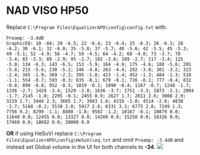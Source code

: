 # NAD VISO HP50
Replace `C:\Program Files\EqualizerAPO\config\config.txt` with:
```
Preamp: -3.4dB
GraphicEQ: 10 -84; 20 -6.5; 22 -6.4; 23 -6.4; 25 -6.3; 26 -6.3; 28 -6.2; 30 -6.1; 32 -6.0; 35 -5.8; 37 -5.7; 40 -5.6; 42 -5.5; 45 -5.3; 49 -5.1; 52 -4.9; 56 -4.7; 59 -4.5; 64 -4.2; 68 -4.0; 73 -3.7; 78 -3.4; 83 -3.3; 89 -2.9; 95 -2.7; 102 -2.6; 109 -2.7; 117 -3.4; 125 -5.0; 134 -6.3; 143 -6.5; 153 -5.9; 164 -4.9; 175 -4.6; 188 -5.6; 201 -5.8; 215 -5.6; 230 -5.2; 246 -4.8; 263 -4.4; 282 -3.8; 301 -3.2; 323 -2.4; 345 -1.9; 369 -2.2; 395 -1.8; 423 -1.4; 452 -1.3; 484 -1.3; 518 -1.1; 554 -0.7; 593 -0.3; 635 -0.1; 679 -0.1; 726 -0.1; 777 -0.4; 832 -0.8; 890 -0.8; 952 -0.5; 1019 -0.1; 1090 -0.4; 1167 -0.7; 1248 -1.7; 1336 -2.7; 1429 -3.4; 1529 -3.8; 1636 -3.7; 1751 -3.3; 1873 -2.1; 2004 -1.7; 2145 -1.0; 2295 -0.1; 2455 0.9; 2627 1.7; 2811 2.6; 3008 2.9; 3219 2.7; 3444 2.3; 3685 1.7; 3943 1.0; 4219 -1.0; 4514 -2.6; 4830 -2.7; 5168 -0.2; 5530 2.0; 5917 2.6; 6331 3.3; 6775 2.8; 7249 1.3; 7756 0.2; 8299 -1.1; 8880 -1.8; 9502 -1.2; 10167 -0.1; 10879 0.0; 11640 0.0; 12455 0.0; 13327 0.0; 14260 0.0; 15258 0.0; 16326 0.0; 17469 0.0; 18692 0.0; 20000 0.0
```
**OR** if using HeSuVi replace `C:\Program Files\EqualizerAPO\config\HeSuVi\eq.txt` and omit `Preamp: -3.4dB` and instead set Global volume in the UI for both channels to **-34**.
![](https://raw.githubusercontent.com/jaakkopasanen/AutoEq/master/results/SBAF-Serious/headphoncecom/onear/NAD%20VISO%20HP50/NAD%20VISO%20HP50.png)